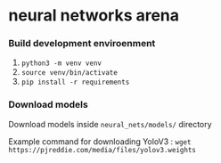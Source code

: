 # neural networks arena

### Build development enviroenment
1. `python3 -m venv venv`
2. `source venv/bin/activate`
3. `pip install -r requirements`


### Download models

Download models inside `neural_nets/models/` directory

Example command for downloading YoloV3 : 
`wget https://pjreddie.com/media/files/yolov3.weights`
